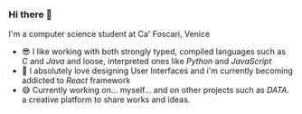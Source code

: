 ### Hi there 👋

I'm a computer science student at Ca' Foscari, Venice
- :sunglasses: I like working with both strongly typed, compiled languages such as *C* and *Java* and loose, interpreted ones like *Python* and *JavaScript*
- :revolving_hearts: I absolutely love designing User Interfaces and i'm currently becoming addicted to *React* framework
- :sweat_smile: Currently working on... myself... and on other projects such as *DATA.* a creative platform to share works and ideas.
<!--
**Cela24k/Cela24k** is a ✨ _special_ ✨ repository because its `README.md` (this file) appears on your GitHub profile.

Here are some ideas to get you started:

- 🌱 I’m currently learning ...
- 👯 I’m looking to collaborate on ...
- 🤔 I’m looking for help with ...
- 💬 Ask me about ...
- 📫 How to reach me: ...
- 😄 Pronouns: ...
- ⚡ Fun fact: ...
-->
